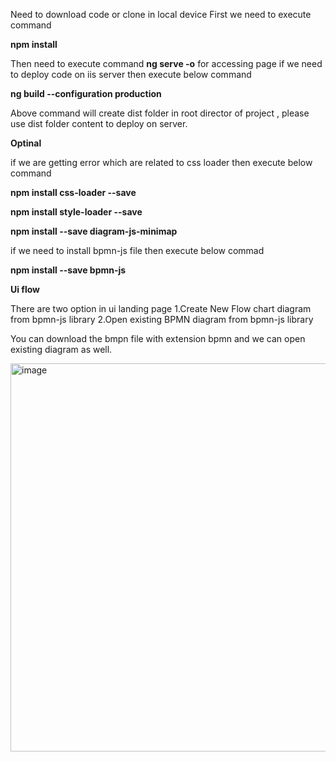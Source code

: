 Need to download code or clone in local device
First we need to execute command

**npm install**

Then need to execute command **ng serve -o** for accessing page
if we need to deploy code on iis server then execute below command

**ng build --configuration production**

Above command will create dist folder in root director of project , please use dist folder content to deploy on server.

**Optinal**

if we are getting error which are related to css loader then execute below command 

**npm install css-loader --save**

**npm install style-loader --save**

**npm install --save diagram-js-minimap**

if we need to install bpmn-js file then execute below commad

**npm install --save bpmn-js**

**Ui flow**

There are two option in ui landing page 
1.Create New Flow chart diagram from bpmn-js library
2.Open existing BPMN diagram from bpmn-js library

You can download the bmpn file with extension bpmn and we can open existing diagram as well.

<img width="621" alt="image" src="https://github.com/imaginatexr/conditionalprocedurediagram/assets/149040365/ca598587-8143-4f38-a35f-7138585b5a29">

